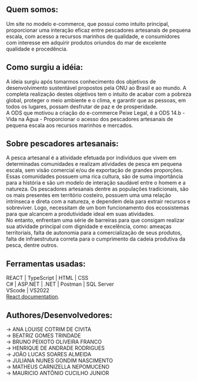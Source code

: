 ## Quem somos:

Um site no modelo e-commerce, que possui como intuito principal, proporcionar uma interação eficaz entre pescadores artesanais de pequena escala, com acesso a recursos marinhos de qualidade, e consumidores com interesse em adquirir produtos oriundos do mar de excelente qualidade e procedência.

## Como surgiu a idéia:

A ideia surgiu após tomarmos conhecimento dos objetivos de desenvolvimento sustentável propostos pela ONU ao Brasil e ao mundo. A completa realização destes objetivos tem o intuito de acabar com a pobreza global, proteger o meio ambiente e o clima, e garantir que as pessoas, em todos os lugares, possam desfrutar de paz e de prosperidade.<br>
A ODS que motivou a criação do e-commerce Peixe Legal, é a ODS 14.b - Vida na Água - Proporcionar o acesso dos pescadores artesanais de pequena escala aos recursos marinhos e mercados.

## Sobre pescadores artesanais:
A pesca artesanal é a atividade efetuada por indivíduos que vivem em determinadas comunidades e realizam atividades de pesca em pequena escala, sem visão comercial e/ou de exportação de grandes proporções.<br>
Essas comunidades possuem uma rica cultura, são de suma importância para a história e são um modelo de interação saudável entre o homem e a natureza.
Os pescadores artesanais dentre as populações tradicionais, são os mais presentes em território costeiro, possuem uma uma relação intrínseca e direta com a natureza, e dependem dela para extrair recursos e sobreviver. Logo, necessitam de um bom funcionamento dos ecossistemas para que alcancem a produtividade ideal em suas atividades.<br>
No entanto, enfrentam uma série de barreiras para que consigam realizar sua atividade principal com dignidade e excelência, como: ameaças territoriais, falta de autonomia para a comercialização de seus produtos, falta de infraestrutura correta para o cumprimento da cadeia produtiva da pesca, dentre outros.

## Ferramentas usadas:
REACT | TypeScript | HTML | CSS  <br>
C# | ASP.NET | .NET | Postman | SQL Server <br>
VScode | VS2022 <br>
[React documentation](https://reactjs.org/).

## Authores/Desenvolvedores:

-> ANA LOUISE COTRIM DE CIVITA <br>
-> BEATRIZ GOMES TRINDADE <br>
-> BRUNO PEIXOTO OLIVEIRA FRANCO <br>
-> HENRIQUE DE ANDRADE RODRIGUES <br>
-> JOÃO LUCAS SOARES ALMEIDA <br>
-> JULIANA NUNES GONDIM NASCIMENTO <br>
-> MATHEUS CARNIZELLA NEPOMUCENO <br>
-> MAURICIO ANTÔNIO CUCILHO JUNIOR <br>
